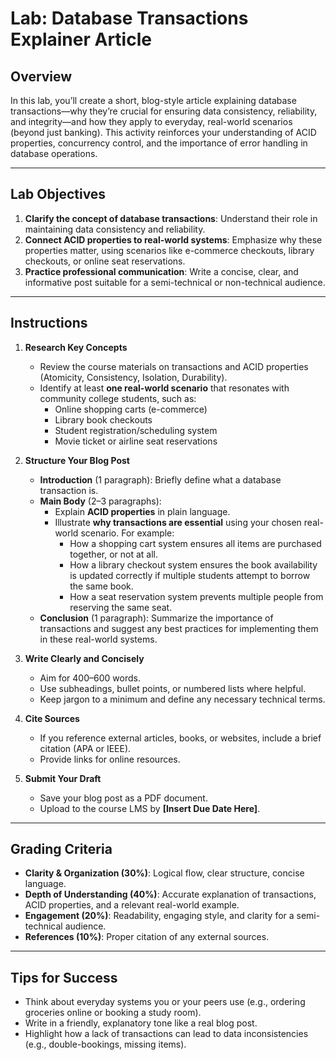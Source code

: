 # Lab: Database Transactions Explainer Article

## Overview
In this lab, you’ll create a short, blog-style article explaining database transactions—why they’re crucial for ensuring data consistency, reliability, and integrity—and how they apply to everyday, real-world scenarios (beyond just banking). This activity reinforces your understanding of ACID properties, concurrency control, and the importance of error handling in database operations.

---

## Lab Objectives
1. **Clarify the concept of database transactions**: Understand their role in maintaining data consistency and reliability.  
2. **Connect ACID properties to real-world systems**: Emphasize why these properties matter, using scenarios like e-commerce checkouts, library checkouts, or online seat reservations.  
3. **Practice professional communication**: Write a concise, clear, and informative post suitable for a semi-technical or non-technical audience.

---

## Instructions

1. **Research Key Concepts**  
   - Review the course materials on transactions and ACID properties (Atomicity, Consistency, Isolation, Durability).  
   - Identify at least **one real-world scenario** that resonates with community college students, such as:
     - Online shopping carts (e-commerce)  
     - Library book checkouts  
     - Student registration/scheduling system  
     - Movie ticket or airline seat reservations

2. **Structure Your Blog Post**  
   - **Introduction** (1 paragraph): Briefly define what a database transaction is.  
   - **Main Body** (2–3 paragraphs):  
     - Explain **ACID properties** in plain language.  
     - Illustrate **why transactions are essential** using your chosen real-world scenario. For example:  
       - How a shopping cart system ensures all items are purchased together, or not at all.  
       - How a library checkout system ensures the book availability is updated correctly if multiple students attempt to borrow the same book.  
       - How a seat reservation system prevents multiple people from reserving the same seat.  
   - **Conclusion** (1 paragraph): Summarize the importance of transactions and suggest any best practices for implementing them in these real-world systems.

3. **Write Clearly and Concisely**  
   - Aim for 400–600 words.  
   - Use subheadings, bullet points, or numbered lists where helpful.  
   - Keep jargon to a minimum and define any necessary technical terms.

4. **Cite Sources**  
   - If you reference external articles, books, or websites, include a brief citation (APA or IEEE).  
   - Provide links for online resources.

5. **Submit Your Draft**  
   - Save your blog post as a PDF document.  
   - Upload to the course LMS by **[Insert Due Date Here]**.

---

## Grading Criteria
- **Clarity & Organization (30%)**: Logical flow, clear structure, concise language.  
- **Depth of Understanding (40%)**: Accurate explanation of transactions, ACID properties, and a relevant real-world example.  
- **Engagement (20%)**: Readability, engaging style, and clarity for a semi-technical audience.  
- **References (10%)**: Proper citation of any external sources.

---

## Tips for Success
- Think about everyday systems you or your peers use (e.g., ordering groceries online or booking a study room).
- Write in a friendly, explanatory tone like a real blog post.
- Highlight how a lack of transactions can lead to data inconsistencies (e.g., double-bookings, missing items).
